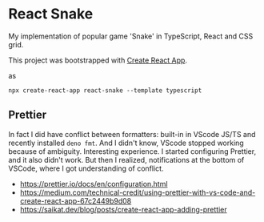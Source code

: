 # React Snake

My implementation of popular game 'Snake' in TypeScript, React and CSS grid.

This project was bootstrapped with [Create React App](https://github.com/facebook/create-react-app).

as

```
npx create-react-app react-snake --template typescript
```


## Prettier

In fact I did have conflict between formatters: built-in in VScode JS/TS and recently installed `deno fmt`.
And I didn't know, VScode stopped working because of ambiguity. Interesting experience. I started configuring Prettier, and it also didn't work. But then I realized, notifications at the bottom of VSCode, where I got understanding of conflict.

- https://prettier.io/docs/en/configuration.html
- https://medium.com/technical-credit/using-prettier-with-vs-code-and-create-react-app-67c2449b9d08
- https://saikat.dev/blog/posts/create-react-app-adding-prettier

